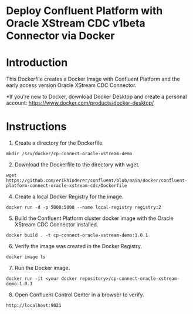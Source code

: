 # Deploy Confluent Platform with Oracle XStream CDC v1beta Connector via Docker

# Introduction
This Dockerfile creates a Docker Image with Confluent Platform and the early access version Oracle XStream CDC Connector. 

*If you're new to Docker, download Docker Desktop and create a personal account: https://www.docker.com/products/docker-desktop/

# Instructions
1. Create a directory for the Dockerfile.
```
mkdir /srv/docker/cp-connect-oracle-xstream-demo
```
2. Download the Dockerfile to the directory with wget.
```
wget https://github.com/erikhinderer/confluent/blob/main/docker/confluent-platform-connect-oracle-xstream-cdc/Dockerfile
```
4. Create a local Docker Registry for the image.
```
docker run -d -p 5000:5000 --name local-registry registry:2
```
5. Build the Confluent Platform cluster docker image with the Oracle XStream CDC Connector installed.
```
docker build . -t cp-connect-oracle-xstream-demo:1.0.1
```
6. Verify the image was created in the Docker Registry.
```
docker image ls
```
7. Run the Docker image.
```
docker run -it <your docker repository>/cp-connect-oracle-xstream-demo:1.0.1
```
8. Open Confluent Control Center in a browser to verify.
```
http://localhost:9021
```
